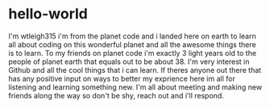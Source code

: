 # hello-world

I'm wtleigh315 i'm from the planet code and i landed here on earth to learn all about coding on this wonderful planet and all the awesome things there is to learn.
To my friends on planet code i'm exactly 3 light years old to the people of planet earth that equals out to be about 38.
I'm very interest in Github and all the cool things that i can learn. If theres anyone out there that has any positive input on ways to better my exprience here im all for listening and learning something new.
I'm all about meeting and making new friends along the way so don't be shy, reach out and i'll respond.
